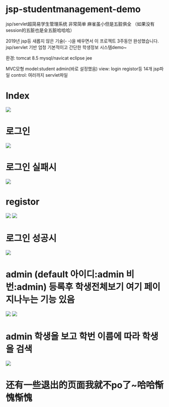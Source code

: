 # jsp-studentmanagement-demo

jsp/servlet超简易学生管理系统 
非常简单 麻雀虽小但是五脏俱全 （如果没有session的五脏也是全五脏哈哈哈）

2019년 jsp등 새롭지 않은 기술(- -)을 배우면서 이 프로젝트 3주동안 완성했습니다.
jsp/servlet 기반 엄청 기본적이고 간단한 학생정보 시스템demo~ 

환경:
tomcat 8.5
mysql/navicat 
eclipse jee

MVC모형 
model:student admin(바로 설정했음)
view: login registor등 14개 jsp파일 
control: 여러까지 servlet파일 

# Index 
![](img/index.PNG)

# 로그인 
![](img/가입성공.PNG)

# 로그인 실패시 
![](img/stuloginerror.PNG)

# registor
![](img/registor.PNG)
![](img/registsuc.PNG)

# 로그인 성공시 
![](img/agterloggin.PNG)

# admin (default 아이디:admin 비번:admin) 등록후 학생전체보기 여기 페이지나누는 기능 있음 
![](img/stulist.PNG)
![](img/stulist1.PNG)

# admin 학생을 보고 학번 이름에 따라 학생을 검색
![](img/searchstu.PNG)

# 还有一些退出的页面我就不po了~哈哈惭愧惭愧
